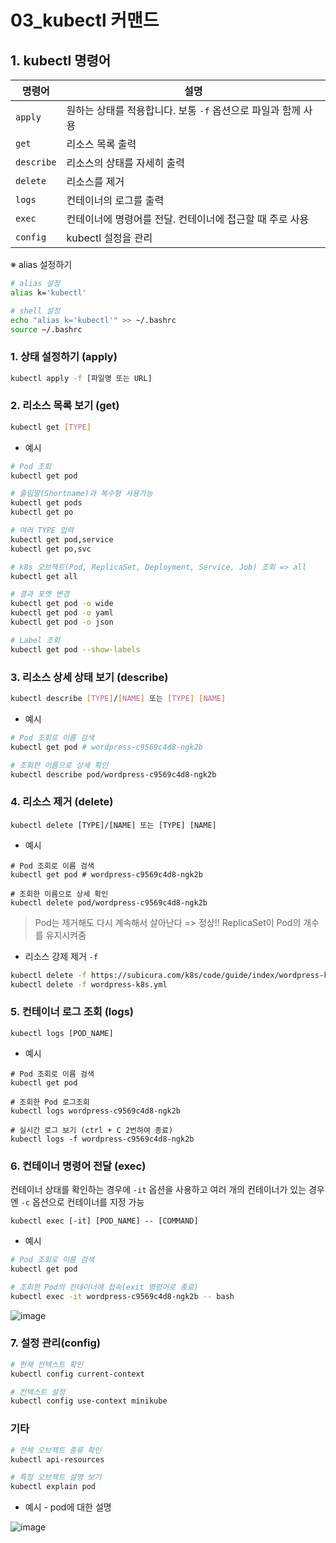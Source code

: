 # 03_kubectl 커맨드

## 1. kubectl 명령어

| 명령어     | 설명                                                         |
| ---------- | ------------------------------------------------------------ |
| `apply`    | 원하는 상태를 적용합니다. 보통 `-f` 옵션으로 파일과 함께 사용 |
| `get`      | 리소스 목록 출력                                             |
| `describe` | 리소스의 상태를 자세히 출력                                  |
| `delete`   | 리소스를 제거                                                |
| `logs`     | 컨테이너의 로그를 출력                                       |
| `exec`     | 컨테이너에 명령어를 전달. 컨테이너에 접근할 때 주로 사용     |
| `config`   | kubectl 설정을 관리                                          |

※ alias 설정하기

```bash
# alias 설정
alias k='kubectl'

# shell 설정
echo "alias k='kubectl'" >> ~/.bashrc
source ~/.bashrc
```

### 1. 상태 설정하기 (apply)

```bash
kubectl apply -f [파일명 또는 URL]
```

### 2. 리소스 목록 보기 (get)

```bash
kubectl get [TYPE]
```

- 예시

```bash
# Pod 조회
kubectl get pod

# 줄임말(Shortname)과 복수형 사용가능
kubectl get pods
kubectl get po

# 여러 TYPE 입력
kubectl get pod,service
kubectl get po,svc

# k8s 오브젝트(Pod, ReplicaSet, Deployment, Service, Job) 조회 => all
kubectl get all

# 결과 포멧 변경
kubectl get pod -o wide
kubectl get pod -o yaml
kubectl get pod -o json

# Label 조회
kubectl get pod --show-labels
```

### 3. 리소스 상세 상태 보기 (describe)

```bash
kubectl describe [TYPE]/[NAME] 또는 [TYPE] [NAME]
```

- 예시

```bash
# Pod 조회로 이름 검색
kubectl get pod # wordpress-c9569c4d8-ngk2b

# 조회한 이름으로 상세 확인
kubectl describe pod/wordpress-c9569c4d8-ngk2b
```

### 4. 리소스 제거 (delete)

```
kubectl delete [TYPE]/[NAME] 또는 [TYPE] [NAME]
```

- 예시

```
# Pod 조회로 이름 검색
kubectl get pod # wordpress-c9569c4d8-ngk2b

# 조회한 이름으로 상세 확인
kubectl delete pod/wordpress-c9569c4d8-ngk2b
```

> Pod는 제거해도 다시 계속해서 살아난다 => 정상!! ReplicaSet이 Pod의 개수를 유지시켜줌

- 리소스 강제 제거 `-f`

```bash
kubectl delete -f https://subicura.com/k8s/code/guide/index/wordpress-k8s.yml
kubectl delete -f wordpress-k8s.yml
```

### 5. 컨테이너 로그 조회 (logs)

```
kubectl logs [POD_NAME]
```

- 예시

```shell
# Pod 조회로 이름 검색
kubectl get pod

# 조회한 Pod 로그조회
kubectl logs wordpress-c9569c4d8-ngk2b

# 실시간 로그 보기 (ctrl + C 2번하여 종료)
kubectl logs -f wordpress-c9569c4d8-ngk2b
```

### 6. 컨테이너 명령어 전달 (exec)

컨테이너 상태를 확인하는 경우에 `-it` 옵션을 사용하고 여러 개의 컨테이너가 있는 경우엔 `-c` 옵션으로 컨테이너를 지정 가능

```
kubectl exec [-it] [POD_NAME] -- [COMMAND]
```

- 예시

```bash
# Pod 조회로 이름 검색
kubectl get pod

# 조회한 Pod의 컨테이너에 접속(exit 명령어로 종료)
kubectl exec -it wordpress-c9569c4d8-ngk2b -- bash
```

![image](https://user-images.githubusercontent.com/93081720/197320111-2c6e02ef-3f10-4763-8c7a-4c363fb33c14.png)

### 7. 설정 관리(config)

```bash
# 현재 컨텍스트 확인
kubectl config current-context

# 컨텍스트 설정
kubectl config use-context minikube
```

### 기타

```bash
# 전체 오브젝트 종류 확인
kubectl api-resources
```

```bash
# 특정 오브젝트 설명 보기
kubectl explain pod
```

- 예시 - pod에 대한 설명

![image](https://user-images.githubusercontent.com/93081720/197320197-16217fce-a7b5-4ce8-babe-e3495fa618b7.png)

